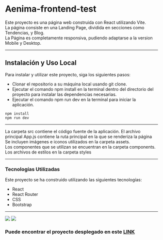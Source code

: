 # Aenima-frontend-test

Este proyecto es una página web construida con React utilizando Vite. <br/>
La página consiste en una Landing Page, dividida en secciones como Tendencias, y Blog.<br/>
La Página es completamente responsiva, pudiendo adaptarse a la version Mobile y Desktop.
<br/>

<hr/>


## Instalación y Uso Local
Para instalar y utilizar este proyecto, siga los siguientes pasos:
<ul>
    <li>Clonar el repositorio a su máquina local usando git clone.</li>
    <li>Ejecutar el comando npm install en la terminal dentro del directorio del proyecto para instalar las dependencias necesarias.</li>
    <li>Ejecutar el comando npm run dev en la terminal para iniciar la aplicación.</li>

</ul>

```
npm install
npm run dev
```


   
<hr/>


La carpeta src contiene el código fuente de la aplicación. El archivo principal App.js contiene la ruta principal en la que se renderiza la página <br/>
Se incluyen imágenes e iconos utilizados en la carpeta assets.<br/>
Los componentes que se utilizan se encuentran en la carpeta components.<br/>
Los archivos de estilos en la carpeta styles<br/>




<hr/>


### Tecnologías Utilizadas
Este proyecto se ha construido utilizando las siguientes tecnologías:
<ul>
    <li>React</li>
    <li>React Router</li>
    <li>CSS</li>
    <li>Bootstrap</li>
</ul>

<hr/>
<img src="https://user-images.githubusercontent.com/80003324/228346943-ead4d4ec-59db-4494-8f98-f91f2c236850.png"/>
<img src="https://user-images.githubusercontent.com/80003324/228347170-193b14a8-49f7-4258-ae96-c9980892ee75.png"/>



### Puede encontrar el proyecto desplegado en este <a href="https://aenima-frontend-test.vercel.app/">LINK</a>

